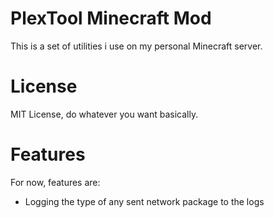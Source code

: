 # PlexTool Minecraft Mod

This is a set of utilities i use on my personal Minecraft server.

# License

MIT License, do whatever you want basically.

# Features

For now, features are:

- Logging the type of any sent network package to the logs
